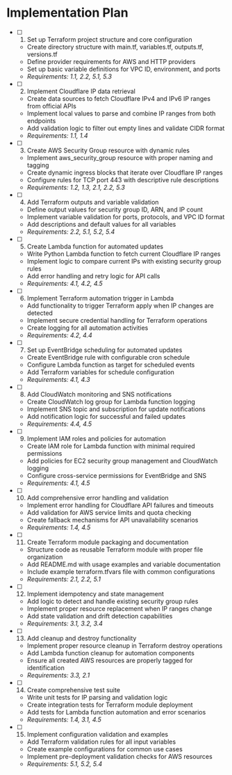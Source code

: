 # Implementation Plan

- [ ] 1. Set up Terraform project structure and core configuration

  - Create directory structure with main.tf, variables.tf, outputs.tf, versions.tf
  - Define provider requirements for AWS and HTTP providers
  - Set up basic variable definitions for VPC ID, environment, and ports
  - _Requirements: 1.1, 2.2, 5.1, 5.3_

- [ ] 2. Implement Cloudflare IP data retrieval

  - Create data sources to fetch Cloudflare IPv4 and IPv6 IP ranges from official APIs
  - Implement local values to parse and combine IP ranges from both endpoints
  - Add validation logic to filter out empty lines and validate CIDR format
  - _Requirements: 1.1, 1.4_

- [ ] 3. Create AWS Security Group resource with dynamic rules

  - Implement aws_security_group resource with proper naming and tagging
  - Create dynamic ingress blocks that iterate over Cloudflare IP ranges
  - Configure rules for TCP port 443 with descriptive rule descriptions
  - _Requirements: 1.2, 1.3, 2.1, 2.2, 5.3_

- [ ] 4. Add Terraform outputs and variable validation

  - Define output values for security group ID, ARN, and IP count
  - Implement variable validation for ports, protocols, and VPC ID format
  - Add descriptions and default values for all variables
  - _Requirements: 2.2, 5.1, 5.2, 5.4_

- [ ] 5. Create Lambda function for automated updates

  - Write Python Lambda function to fetch current Cloudflare IP ranges
  - Implement logic to compare current IPs with existing security group rules
  - Add error handling and retry logic for API calls
  - _Requirements: 4.1, 4.2, 4.5_

- [ ] 6. Implement Terraform automation trigger in Lambda

  - Add functionality to trigger Terraform apply when IP changes are detected
  - Implement secure credential handling for Terraform operations
  - Create logging for all automation activities
  - _Requirements: 4.2, 4.4_

- [ ] 7. Set up EventBridge scheduling for automated updates

  - Create EventBridge rule with configurable cron schedule
  - Configure Lambda function as target for scheduled events
  - Add Terraform variables for schedule configuration
  - _Requirements: 4.1, 4.3_

- [ ] 8. Add CloudWatch monitoring and SNS notifications

  - Create CloudWatch log group for Lambda function logging
  - Implement SNS topic and subscription for update notifications
  - Add notification logic for successful and failed updates
  - _Requirements: 4.4, 4.5_

- [ ] 9. Implement IAM roles and policies for automation

  - Create IAM role for Lambda function with minimal required permissions
  - Add policies for EC2 security group management and CloudWatch logging
  - Configure cross-service permissions for EventBridge and SNS
  - _Requirements: 4.1, 4.5_

- [ ] 10. Add comprehensive error handling and validation

  - Implement error handling for Cloudflare API failures and timeouts
  - Add validation for AWS service limits and quota checking
  - Create fallback mechanisms for API unavailability scenarios
  - _Requirements: 1.4, 4.5_

- [ ] 11. Create Terraform module packaging and documentation

  - Structure code as reusable Terraform module with proper file organization
  - Add README.md with usage examples and variable documentation
  - Include example terraform.tfvars file with common configurations
  - _Requirements: 2.1, 2.2, 5.1_

- [ ] 12. Implement idempotency and state management

  - Add logic to detect and handle existing security group rules
  - Implement proper resource replacement when IP ranges change
  - Add state validation and drift detection capabilities
  - _Requirements: 3.1, 3.2, 3.4_

- [ ] 13. Add cleanup and destroy functionality

  - Implement proper resource cleanup in Terraform destroy operations
  - Add Lambda function cleanup for automation components
  - Ensure all created AWS resources are properly tagged for identification
  - _Requirements: 3.3, 2.1_

- [ ] 14. Create comprehensive test suite

  - Write unit tests for IP parsing and validation logic
  - Create integration tests for Terraform module deployment
  - Add tests for Lambda function automation and error scenarios
  - _Requirements: 1.4, 3.1, 4.5_

- [ ] 15. Implement configuration validation and examples
  - Add Terraform validation rules for all input variables
  - Create example configurations for common use cases
  - Implement pre-deployment validation checks for AWS resources
  - _Requirements: 5.1, 5.2, 5.4_
